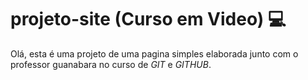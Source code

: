 # projeto-site (Curso em Video) 💻
 Olá, esta é uma projeto de uma pagina simples elaborada junto com o professor guanabara no curso de _GIT_ e _GITHUB_.
